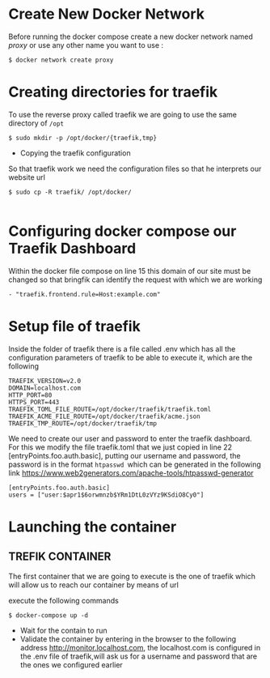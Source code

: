 # Create New Docker Network

Before running the docker compose create a new docker network named *proxy* or use any other name you want to use :
```
$ docker network create proxy
```

# Creating directories for traefik 

To use the reverse proxy called traefik we are going to use the same directory of `/opt`
```
$ sudo mkdir -p /opt/docker/{traefik,tmp}
```

* Copying the traefik configuration

So that traefik work we need the configuration files so that he interprets our website url

```
$ sudo cp -R traefik/ /opt/docker/
 
```

# Configuring docker compose our Traefik Dashboard

Within the docker file compose on line 15 this domain of our site must be changed so that bringfik can identify the request with which we are working

```
- "traefik.frontend.rule=Host:example.com"
```

# Setup file of traefik

Inside the folder of traefik there is a file called .env which has all the configuration parameters of traefik to be able to execute it, which are the following

```
TRAEFIK_VERSION=v2.0
DOMAIN=localhost.com
HTTP_PORT=80
HTTPS_PORT=443
TRAEFIK_TOML_FILE_ROUTE=/opt/docker/traefik/traefik.toml
TRAEFIK_ACME_FILE_ROUTE=/opt/docker/traefik/acme.json
TRAEFIK_TMP_ROUTE=/opt/docker/traefik/tmp
```
We need to create our user and password to enter the traefik dashboard. For this we modify the file traefik.toml that we just copied in line 22 [entryPoints.foo.auth.basic], putting our username and password, the password is in the format `htpasswd `which can be generated in the following link https://www.web2generators.com/apache-tools/htpasswd-generator

```
[entryPoints.foo.auth.basic]
users = ["user:$apr1$6orwmnzb$YRm1DtL0zVYz9KSdiO8Cy0"]
```

# Launching the container

## TREFIK CONTAINER

The first container that we are going to execute is the one of traefik which will allow us to reach our container by means of url

execute the following commands

```
$ docker-compose up -d
```
- Wait for the contain to run
- Validate the container by entering in the browser to the following address http://monitor.localhost.com, the localhost.com is configured in the .env file of traefik,will ask us for a username and password that are the ones we configured earlier


